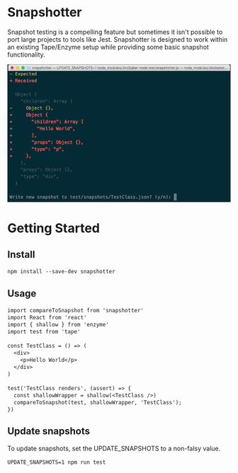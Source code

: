 # Snapshotter

Snapshot testing is a compelling feature but sometimes it isn't possible to port
large projects to tools like Jest. Snapshotter is designed to work within an
existing Tape/Enzyme setup while providing some basic snapshot functionality.

![Screenshot](/screenshot.png?raw=true "Screenshot")

# Getting Started

## Install

```
npm install --save-dev snapshotter
```

## Usage

```
import compareToSnapshot from 'snapshotter'
import React from 'react'
import { shallow } from 'enzyme'
import test from 'tape'

const TestClass = () => (
  <div>
    <p>Hello World</p>
  </div>
)

test('TestClass renders', (assert) => {
  const shallowWrapper = shallow(<TestClass />)
  compareToSnapshot(test, shallowWrapper, 'TestClass');
})
```

## Update snapshots

To update snapshots, set the UPDATE_SNAPSHOTS to a non-falsy value.

```
UPDATE_SNAPSHOTS=1 npm run test
```
